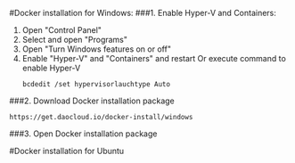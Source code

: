 #Docker installation for Windows:
###1. Enable Hyper-V and Containers:
   1) Open "Control Panel"
   2) Select and open "Programs"
   3) Open "Turn Windows features on or off"
   4) Enable "Hyper-V" and "Containers" and restart 
      Or execute command to enable Hyper-V
      ```
      bcdedit /set hypervisorlauchtype Auto
      ```
###2. Download Docker installation package
   ```
   https://get.daocloud.io/docker-install/windows
   ```
###3. Open Docker installation package

#Docker installation for Ubuntu
